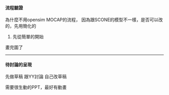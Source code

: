 #### 流程驗證
為什麼不用opensim MOCAP的流程，
因為跟SCONE的模型不一樣，是否可以改的，先用簡化的
1. 先從簡單的開始

畫完圖了

---
#### 待討論的呈現
先做草稿
跟YY討論
自己改草稿

需要很生動的PPT，最好有動畫